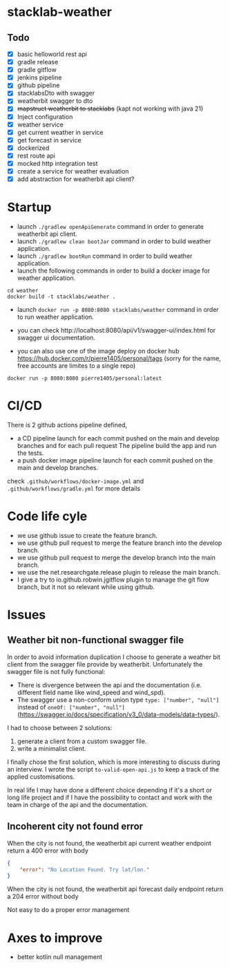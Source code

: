 # stacklab-weather

## Todo
- [X] basic helloworld rest api
- [X] gradle release
- [X] gradle gitflow
- [X] jenkins pipeline
- [X] github pipeline
- [X] stacklabsDto with swagger
- [X] weatherbit swagger to dto
- [X] ~~mapstruct weatherbit to stacklabs~~ (kapt not working with java 21)
- [X] Inject configuration
- [X] weather service
- [X] get current weather in service
- [X] get forecast in service
- [X] dockerized
- [X] rest route api
- [X] mocked http integration test
- [X] create a service for weather evaluation
- [X] add abstraction for weatherbit api client?

# Startup

- launch `./gradlew openApiGenerate` command in order to generate weatherbit api client.
- launch `./gradlew clean bootJar` command in order to build weather application.
- launch `./gradlew bootRun` command in order to build weather application.
- launch the following commands in order to build a docker image for weather application.
```
cd weather
docker build -t stacklabs/weather .
```
- launch `docker run -p 8080:8080 stacklabs/weather` command in order to run weather application.
- you can check http://localhost:8080/api/v1/swagger-ui/index.html for swagger ui documentation.

- you can also use one of the image deploy on docker hub https://hub.docker.com/r/pierre1405/personal/tags
  (sorry for the name, free accounts are limites to a single repo)
```
docker run -p 8080:8080 pierre1405/personal:latest
```

# CI/CD
There is 2 github actions pipeline defined,
- a CD pipeline launch for each commit pushed on the main and develop branches and for each pull request
  The pipeline build the app and run the tests.
- a push docker image pipeline launch for each commit pushed on the main and develop branches.

check `.github/workflows/docker-image.yml` and `.github/workflows/gradle.yml` for more details 

# Code life cyle

- we use github issue to create the feature branch.
- we use github pull request to merge the feature branch into the develop branch.
- we use github pull request to merge the develop branch into the main branch.
- we use the net.researchgate.release plugin to release the main branch.
- I give a try to io.github.robwin.jgitflow plugin to manage the git flow branch, but it not so relevant 
while using github.


# Issues

## Weather bit non-functional swagger file
In order to avoid information duplication I choose to generate a weather bit client from the 
swagger file provide by weatherbit. Unfortunately the swagger file is not fully functional:
- There is divergence between the api and the documentation (i.e. different field name like wind_speed and wind_spd).
- The swagger use a non-conform union type `type: ["number", "null"]` instead of `oneOf: ["number", "null"]` 
(https://swagger.io/docs/specification/v3_0/data-models/data-types/).

I had to choose between 2 solutions:

1. generate a client from a custom swagger file.
2. write a minimalist client.

I finally chose the first solution, which is more interesting to discuss during an interview. I wrote the script 
`to-valid-open-api.js` to keep a track of the applied customisations.

In real life I may have done a different choice depending if it's a short or long life project and if I have the 
possibility to contact and work with the team in charge of the api and the documentation. 


## Incoherent city not found error

When the city is not found, the weatherbit api current weather endpoint return a 400 error with body
```json
{
    "error": "No Location Found. Try lat/lon."
}
```
When the city is not found, the weatherbit api forecast daily endpoint return a 204 error without body

Not easy to do a proper error management

# Axes to improve

- better kotlin null management